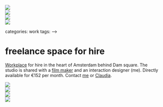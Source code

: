 <!--
  id: 420
  date: 2010-05-04T14:45:21
  modified: 2012-07-03T09:30:12
  slug: freelance-space-for-hire
  type: post
  excerpt: <p>Workplace for hire in the heart of Amsterdam behind Dam square. The studio is shared with a film maker and an interaction designer (me). Directly available for €152 per month. Contact me or Claudia.</p> 
  content: <p><a href="http://maps.google.nl/maps?hl=nl&#038;rlz=1G1GGLQ_NLNL373&#038;lr=&#038;um=1&#038;ie=UTF-8&#038;q=cruiz&#038;fb=1&#038;gl=nl&#038;hq=cruiz&#038;hnear=Noord-Holland,+Amsterdam&#038;cid=0,0,12460096793426827438&#038;ei=NCG7S9L2NIKbOKTl9O4H&#038;sa=X&#038;oi=local_result&#038;ct=image&#038;resnum=1&#038;ved=0C">Workplace</a> for hire in the heart of Amsterdam behind Dam square. The studio is shared with a <a href="http://www.cruiz.nl">film maker</a> and an interaction designer (me). Directly available for €152 per month. Contact <a href="mailto:werkplek@ronvalstar.nl">me</a> or <a href="mailto:werkplek@cruiz.nl">Claudia</a>.<!--more--></p> <p><img src="/wordpress/wp-content//uploads/img/blog/studio01.jpg" /><br /><img src="/wordpress/wp-content//uploads/img/blog/studio02.jpg" /><br /><img src="/wordpress/wp-content//uploads/img/blog/studio03.jpg" /><br /><img src="/wordpress/wp-content//uploads/img/blog/studio04.jpg" /></p> 
  categories: work
  tags: 
-->

# freelance space for hire

<p><a href="http://maps.google.nl/maps?hl=nl&#038;rlz=1G1GGLQ_NLNL373&#038;lr=&#038;um=1&#038;ie=UTF-8&#038;q=cruiz&#038;fb=1&#038;gl=nl&#038;hq=cruiz&#038;hnear=Noord-Holland,+Amsterdam&#038;cid=0,0,12460096793426827438&#038;ei=NCG7S9L2NIKbOKTl9O4H&#038;sa=X&#038;oi=local_result&#038;ct=image&#038;resnum=1&#038;ved=0C">Workplace</a> for hire in the heart of Amsterdam behind Dam square. The studio is shared with a <a href="http://www.cruiz.nl">film maker</a> and an interaction designer (me). Directly available for €152 per month. Contact <a href="mailto:werkplek@ronvalstar.nl">me</a> or <a href="mailto:werkplek@cruiz.nl">Claudia</a>.<!--more--></p>
<p><img src="/wordpress/wp-content//uploads/img/blog/studio01.jpg" /><br /><img src="/wordpress/wp-content//uploads/img/blog/studio02.jpg" /><br /><img src="/wordpress/wp-content//uploads/img/blog/studio03.jpg" /><br /><img src="/wordpress/wp-content//uploads/img/blog/studio04.jpg" /></p>

